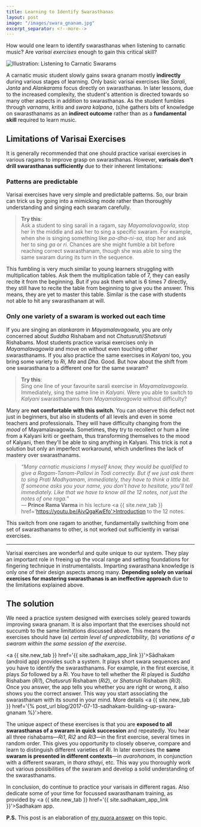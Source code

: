 ```yaml
---
title: Learning to Identify Swarasthanas
layout: post
image: "/images/swara_gnanam.jpg"
excerpt_separator: <!--more-->
---
```


How would one learn to identify swarasthanas when listening to carnatic music? Are *varisai exercises* enough to gain this critical skill?

<script type="application/ld+json">
{
  "@context": "http://schema.org/",
  "@type": "ImageObject",
  "ContentUrl": "{{ page.image | absolute_url }}",
  "InLanguage": "English",
  "name": "Listening to Swarasthanas",
  "isFamilyFriendly": true,
  "description": "Illustration of a person listening to carnatic swarams",
  "keywords": [ "Carnatic Music", "South India"]
}
</script>
<img 
  class="img-fluid center-block"
  src="{{ page.image }}"
  alt="Illustration: Listening to Carnatic Swarams"
/>

<!--more-->

A carnatic music student slowly gains swara gnanam mostly **indirectly** during various stages of learning. Only basic varisai exercises like *Sarali*, *Janta* and *Alankarams* focus directly on swarasthanas. In later lessons, due to the increased complexity, the student's attention is directed towards so many other aspects in addition to swarasthanas. As the student fumbles through *varnams*, *kritis* and *swara kalpana*, (s)he gathers bits of knowledge on swarasthanams as an **indirect outcome** rather than as a **fundamental skill** required to learn music.

## Limitations of Varisai Exercises

It is generally recommended that one should practice varisai exercises in various ragams to improve grasp on swarasthanas. However, **varisais don't drill swarasthanas sufficiently** due to their inherent limitations:

### Patterns are predictable

Varisai exercises have very simple and predictable patterns. So, our brain can trick us by going into a mimicking mode rather than thoroughly understanding and singing each swaram carefully.

> **Try this**:  
> Ask a student to sing sarali in a ragam, say *Mayamalavagowla*, stop her in the middle and ask her to sing a specific swaram. For example, when she is singing something like *pa-dha-ni-sa*, stop her and ask her to sing *ga* or *ri*. Chances are she might fumble a bit before reaching correct swarasthanam, though she was able to sing the same swaram during its turn in the sequence.

This fumbling is very much similar to young learners struggling with multiplication tables. Ask them the multiplication table of 7, they can easily recite it from the beginning. But if you ask them what is 6 times 7 directly, they still have to recite the table from beginning to give you the answer. This means, they are yet to master this table. Similar is the case with students not able to hit any swarasthanam at will.

### Only one variety of a swaram is worked out each time

If you are singing an *alankaram* in *Mayamalavagowla*, you are only concerned about *Suddha* Rishabam and not *Chatusruti*/*Shatsruti* Rishabams. Most students practice varisai exercises only in *Mayamalavagowla* and move on without even touching other swarasthanams. If you also practice the same exercises in *Kalyani* too, you bring some variety to *Ri*, *Ma* and *Dha*. Good. But how about the shift from one swarasthana to a different one for the same swaram?

> **Try this**:  
> Sing one line of your favourite sarali exercise in *Mayamalavagowla*. Immediately, sing the same line in *Kalyani*. Were you able to switch to *Kalyani* swarasthanams from *Mayamalavagowla* without difficulty?

Many are **not comfortable with this switch**. You can observe this defect not just in beginners, but also in students of all levels and even in some teachers and professionals. They will have difficulty changing from the *mood* of Mayamalavagowla. Sometimes, they try to recollect or hum a line from a Kalyani kriti or geetham, thus transforming themselves to the mood of Kalyani, then they'll be able to sing anything in Kalyani. This trick is not a solution but only an imperfect workaround, which underlines the lack of mastery over swarasthanams.

> *“Many carnatic musicians I myself know, they would be qualified to give a Ragam-Tanam-Pallavi in Todi correctly. But if we just ask them to sing Prati Madhyamam, immediately, they have to think a little bit. If someone asks you your name, you don’t have to hesitate, you’ll tell immediately. Like that we have to know all the 12 notes, not just the notes of one raga.”*  
> — **Prince Rama Varma** in his lecture <a {{ site.new_tab }} href='https://youtu.be/AivQgaKwEfo'>Introduction to the 12 notes</a>.

This switch from one ragam to another, fundamentally switching from one set of swarasthanams to other, is not worked out sufficiently in varisai exercises.

<hr />

Varisai exercises are wonderful and quite unique to our system. They play an important role in freeing up the vocal range and setting foundations for fingering technique in instrumentalists. Imparting swarasthana knowledge is only one of their design aspects among many. **Depending solely on varisai exercises for mastering swarasthanas is an ineffective approach** due to the limitations explained above.

## The solution

We need a practice system designed with exercises solely geared towards improving swara gnanam. It is also important that the exercises should not succumb to the same limitations discussed above. This means the exercises should have (a) *certain level of unpredictability*, (b) *variations of a swaram within the same session of the exercise*.

<a {{ site.new_tab }} href='{{ site.sadhakam_app_link }}'>Sādhakam</a> (android app) provides such a system. It plays short swara sequences and you have to identify the swarasthanams. For example, in the first exercise, it plays *Sa* followed by a *Ri*. You have to tell whether the *Ri* played is *Suddha* Rishabam (*Ri1*), *Chatusruti* Rishabam (*Ri2*), or *Shatsruti* Rishabam (*Ri3*). Once you answer, the app tells you whether you are right or wrong, it also shows you the correct answer. This way you start associating the swarasthanam with its sound in your mind. More details <a {{ site.new_tab }} href='{% post_url blog/2017-07-13-sadhakam-building-up-swara-gnanam %}'>here</a>. 

The unique aspect of these exercises is that you are **exposed to all swarasthanas of a swaram in quick succession** and repeatedly. You hear all three rishabams—*Ri1*, *Ri2* and *Ri3*—in the first exercise, several times in random order. This gives you opportunity to closely observe, compare and learn to distinguish different varieties of *Ri*. In later exercises the **same swaram is presented in different contexts**—in *avarohanam*, in conjunction with a different swaram, in *thara sthayi*, etc. This way you thoroughly work out various possibilities of the swaram and develop a solid understanding of the swarasthanams.

In conclusion, do continue to practice your varisais in different ragas. Also dedicate some of your time for focussed swarasthanam training, as provided by <a {{ site.new_tab }} href='{{ site.sadhakam_app_link }}'>Sadhakam app</a>.

<p class='footnote'>
<b>P.S.</b> This post is an elaboration of <a {{ site.new_tab }} href='https://qr.ae/TWvz4g'>my quora answer</a> on this topic.
</p>
